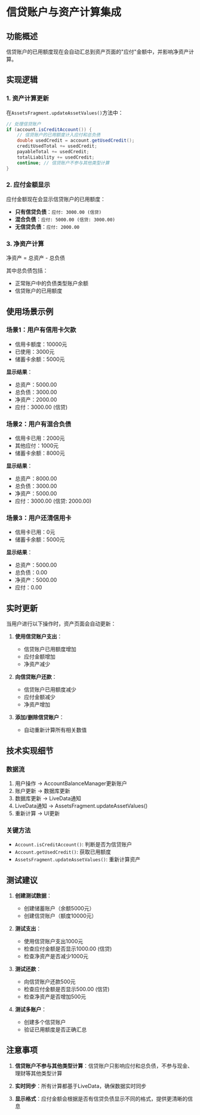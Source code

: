 # 信贷账户与资产计算集成

## 功能概述
信贷账户的已用额度现在会自动汇总到资产页面的"应付"金额中，并影响净资产计算。

## 实现逻辑

### 1. 资产计算更新
在`AssetsFragment.updateAssetValues()`方法中：

```java
// 处理信贷账户
if (account.isCreditAccount()) {
    // 信贷账户的已用额度计入应付和总负债
    double usedCredit = account.getUsedCredit();
    creditUsedTotal += usedCredit;
    payableTotal += usedCredit;
    totalLiability += usedCredit;
    continue; // 信贷账户不参与其他类型计算
}
```

### 2. 应付金额显示
应付金额现在会显示信贷账户的已用额度：

- **只有信贷负债**：`应付: 3000.00 (信贷)`
- **混合负债**：`应付: 5000.00 (信贷: 3000.00)`
- **无信贷负债**：`应付: 2000.00`

### 3. 净资产计算
净资产 = 总资产 - 总负债

其中总负债包括：
- 正常账户中的负债类型账户余额
- 信贷账户的已用额度

## 使用场景示例

### 场景1：用户有信用卡欠款
- 信用卡额度：10000元
- 已使用：3000元
- 储蓄卡余额：5000元

**显示结果**：
- 总资产：5000.00
- 总负债：3000.00
- 净资产：2000.00
- 应付：3000.00 (信贷)

### 场景2：用户有混合负债
- 信用卡已用：2000元
- 其他应付：1000元
- 储蓄卡余额：8000元

**显示结果**：
- 总资产：8000.00
- 总负债：3000.00
- 净资产：5000.00
- 应付：3000.00 (信贷: 2000.00)

### 场景3：用户还清信用卡
- 信用卡已用：0元
- 储蓄卡余额：5000元

**显示结果**：
- 总资产：5000.00
- 总负债：0.00
- 净资产：5000.00
- 应付：0.00

## 实时更新
当用户进行以下操作时，资产页面会自动更新：

1. **使用信贷账户支出**：
   - 信贷账户已用额度增加
   - 应付金额增加
   - 净资产减少

2. **向信贷账户还款**：
   - 信贷账户已用额度减少
   - 应付金额减少
   - 净资产增加

3. **添加/删除信贷账户**：
   - 自动重新计算所有相关数值

## 技术实现细节

### 数据流
1. 用户操作 → AccountBalanceManager更新账户
2. 账户更新 → 数据库更新
3. 数据库更新 → LiveData通知
4. LiveData通知 → AssetsFragment.updateAssetValues()
5. 重新计算 → UI更新

### 关键方法
- `Account.isCreditAccount()`: 判断是否为信贷账户
- `Account.getUsedCredit()`: 获取已用额度
- `AssetsFragment.updateAssetValues()`: 重新计算资产

## 测试建议

1. **创建测试数据**：
   - 创建储蓄账户（余额5000元）
   - 创建信贷账户（额度10000元）

2. **测试支出**：
   - 使用信贷账户支出1000元
   - 检查应付金额是否显示1000.00 (信贷)
   - 检查净资产是否减少1000元

3. **测试还款**：
   - 向信贷账户还款500元
   - 检查应付金额是否显示500.00 (信贷)
   - 检查净资产是否增加500元

4. **测试多账户**：
   - 创建多个信贷账户
   - 验证已用额度是否正确汇总

## 注意事项

1. **信贷账户不参与其他类型计算**：信贷账户只影响应付和总负债，不参与现金、理财等其他类型计算

2. **实时同步**：所有计算都基于LiveData，确保数据实时同步

3. **显示格式**：应付金额会根据是否有信贷负债显示不同的格式，提供更清晰的信息

